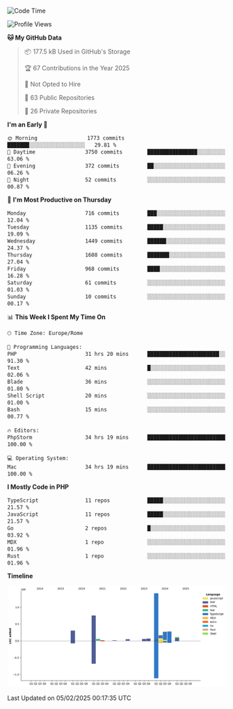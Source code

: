 <!--START_SECTION:waka-->
![Code Time](http://img.shields.io/badge/Code%20Time-5%2C621%20hrs%2019%20mins-blue)

![Profile Views](http://img.shields.io/badge/Profile%20Views-0-blue)

**🐱 My GitHub Data** 

> 📦 177.5 kB Used in GitHub's Storage 
 > 
> 🏆 67 Contributions in the Year 2025
 > 
> 🚫 Not Opted to Hire
 > 
> 📜 63 Public Repositories 
 > 
> 🔑 26 Private Repositories 
 > 
**I'm an Early 🐤** 

```text
🌞 Morning                1773 commits        ███████░░░░░░░░░░░░░░░░░░   29.81 % 
🌆 Daytime                3750 commits        ████████████████░░░░░░░░░   63.06 % 
🌃 Evening                372 commits         ██░░░░░░░░░░░░░░░░░░░░░░░   06.26 % 
🌙 Night                  52 commits          ░░░░░░░░░░░░░░░░░░░░░░░░░   00.87 % 
```
📅 **I'm Most Productive on Thursday** 

```text
Monday                   716 commits         ███░░░░░░░░░░░░░░░░░░░░░░   12.04 % 
Tuesday                  1135 commits        █████░░░░░░░░░░░░░░░░░░░░   19.09 % 
Wednesday                1449 commits        ██████░░░░░░░░░░░░░░░░░░░   24.37 % 
Thursday                 1608 commits        ███████░░░░░░░░░░░░░░░░░░   27.04 % 
Friday                   968 commits         ████░░░░░░░░░░░░░░░░░░░░░   16.28 % 
Saturday                 61 commits          ░░░░░░░░░░░░░░░░░░░░░░░░░   01.03 % 
Sunday                   10 commits          ░░░░░░░░░░░░░░░░░░░░░░░░░   00.17 % 
```


📊 **This Week I Spent My Time On** 

```text
🕑︎ Time Zone: Europe/Rome

💬 Programming Languages: 
PHP                      31 hrs 20 mins      ███████████████████████░░   91.30 % 
Text                     42 mins             █░░░░░░░░░░░░░░░░░░░░░░░░   02.06 % 
Blade                    36 mins             ░░░░░░░░░░░░░░░░░░░░░░░░░   01.80 % 
Shell Script             20 mins             ░░░░░░░░░░░░░░░░░░░░░░░░░   01.00 % 
Bash                     15 mins             ░░░░░░░░░░░░░░░░░░░░░░░░░   00.77 % 

🔥 Editors: 
PhpStorm                 34 hrs 19 mins      █████████████████████████   100.00 % 

💻 Operating System: 
Mac                      34 hrs 19 mins      █████████████████████████   100.00 % 
```

**I Mostly Code in PHP** 

```text
TypeScript               11 repos            █████░░░░░░░░░░░░░░░░░░░░   21.57 % 
JavaScript               11 repos            █████░░░░░░░░░░░░░░░░░░░░   21.57 % 
Go                       2 repos             █░░░░░░░░░░░░░░░░░░░░░░░░   03.92 % 
MDX                      1 repo              ░░░░░░░░░░░░░░░░░░░░░░░░░   01.96 % 
Rust                     1 repo              ░░░░░░░░░░░░░░░░░░░░░░░░░   01.96 % 
```



**Timeline**

![Lines of Code chart](https://raw.githubusercontent.com/frnwtr/frnwtr/main/assets/bar_graph.png)


 Last Updated on 05/02/2025 00:17:35 UTC
<!--END_SECTION:waka-->